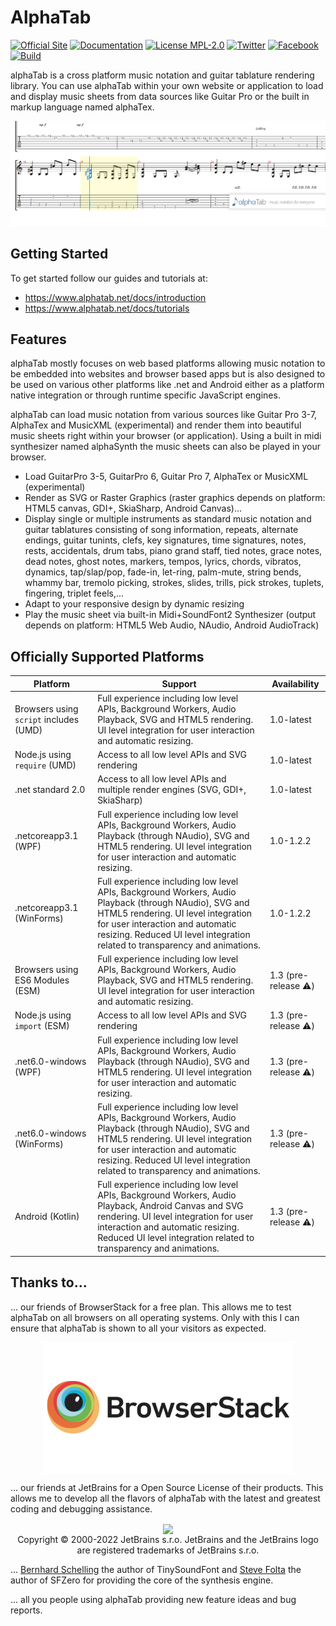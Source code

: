 # AlphaTab

[![Official Site](https://img.shields.io/badge/site-alphatab.net-blue.svg)](https://www.alphatab.net/)
[![Documentation](https://img.shields.io/badge/docs-alphatab.net-blue.svg)](https://www.alphatab.net/docs/introduction)
[![License MPL-2.0](https://img.shields.io/badge/license-MPL--2.0-green.svg)](https://www.mozilla.org/en-US/MPL/2.0/)
[![Twitter](https://img.shields.io/badge/twitter-alphaTabMusic-blue.svg)](https://twitter.com/alphaTabMusic)
[![Facebook](https://img.shields.io/badge/facebook-alphaTabMusic-blue.svg)](https://facebook.com/alphaTabMusic)
[![Build](https://github.com/CoderLine/alphaTab/workflows/Build/badge.svg?branch=develop)](https://github.com/CoderLine/alphaTab/actions/workflows/build.yml)

alphaTab is a cross platform music notation and guitar tablature rendering library. You can use alphaTab within your own website or application to load and display music sheets from data sources like Guitar Pro or the built in markup language named alphaTex.

![alphaTab](img/banner.png?raw=true "alphaTab")

## Getting Started

To get started follow our guides and tutorials at:

* <https://www.alphatab.net/docs/introduction>
* <https://www.alphatab.net/docs/tutorials>

## Features

alphaTab mostly focuses on web based platforms allowing music notation to be embedded into websites and browser based apps but is also designed to be used on various other platforms like .net and Android either as a platform native integration or through runtime specific JavaScript engines.

alphaTab can load music notation from various sources like Guitar Pro 3-7, AlphaTex and MusicXML (experimental) and render them into beautiful music sheets right within your browser (or application). Using a built in midi synthesizer named alphaSynth the music sheets can also be played in your browser.

* Load GuitarPro 3-5, GuitarPro 6, Guitar Pro 7, AlphaTex or MusicXML (experimental)
* Render as SVG or Raster Graphics (raster graphics depends on platform: HTML5 canvas, GDI+, SkiaSharp, Android Canvas)...
* Display single or multiple instruments as standard music notation and guitar tablatures consisting of song information, repeats, alternate endings, guitar tunints, clefs, key signatures, time signatures, notes, rests, accidentals, drum tabs, piano grand staff, tied notes, grace notes, dead notes, ghost notes, markers, tempos, lyrics, chords, vibratos, dynamics, tap/slap/pop, fade-in, let-ring, palm-mute, string bends, whammy bar, tremolo picking, strokes, slides, trills, pick strokes, tuplets, fingering, triplet feels,...
* Adapt to your responsive design by dynamic resizing
* Play the music sheet via built-in Midi+SoundFont2 Synthesizer (output depends on platform: HTML5 Web Audio, NAudio, Android AudioTrack)

## Officially Supported Platforms

 Platform | Support | Availability
----------|---------|--------------
Browsers using `script` includes (UMD) | Full experience including low level APIs, Background Workers, Audio Playback, SVG and HTML5 rendering. UI level integration for user interaction and automatic resizing. | 1.0-latest
Node.js using `require` (UMD) | Access to all low level APIs and SVG rendering | 1.0-latest
.net standard 2.0 | Access to all low level APIs and multiple render engines (SVG, GDI+, SkiaSharp) | 1.0-latest
.netcoreapp3.1 (WPF) | Full experience including low level APIs, Background Workers, Audio Playback (through NAudio), SVG and HTML5 rendering. UI level integration for user interaction and automatic resizing. | 1.0-1.2.2
.netcoreapp3.1 (WinForms) | Full experience including low level APIs, Background Workers, Audio Playback (through NAudio), SVG and HTML5 rendering. UI level integration for user interaction and automatic resizing. Reduced UI level integration related to transparency and animations. | 1.0-1.2.2
Browsers using ES6 Modules (ESM) | Full experience including low level APIs, Background Workers, Audio Playback, SVG and HTML5 rendering. UI level integration for user interaction and automatic resizing. | 1.3 (pre-release :warning:)
Node.js using `import` (ESM) | Access to all low level APIs and SVG rendering | 1.3 (pre-release :warning:)
.net6.0-windows (WPF) | Full experience including low level APIs, Background Workers, Audio Playback (through NAudio), SVG and HTML5 rendering. UI level integration for user interaction and automatic resizing. | 1.3 (pre-release :warning:)
.net6.0-windows (WinForms) | Full experience including low level APIs, Background Workers, Audio Playback (through NAudio), SVG and HTML5 rendering. UI level integration for user interaction and automatic resizing. Reduced UI level integration related to transparency and animations. | 1.3 (pre-release :warning:)
Android (Kotlin) | Full experience including low level APIs, Background Workers, Audio Playback, Android Canvas and SVG rendering. UI level integration for user interaction and automatic resizing. Reduced UI level integration related to transparency and animations. | 1.3 (pre-release :warning:)

## Thanks to...

... our friends of BrowserStack for a free plan. This allows me to test alphaTab on all browsers on all operating systems. Only with this I can ensure that alphaTab is shown to all your visitors as expected.

<p align="center">
<a href="https://www.browserstack.com" target="_blank"><img src="img/BrowserStack.png?raw=true" width="400" align="center"/></a>
</p>

... our friends at JetBrains for a Open Source License of their products. This allows me to develop all the flavors of alphaTab with the latest and greatest coding and debugging assistance.

<p align="center">
<a href="https://www.jetbrains.com/" target="_blank"><img src="https://resources.jetbrains.com/storage/products/company/brand/logos/jb_beam.png" width="150" align="center"/></a><br />
Copyright © 2000-2022 JetBrains s.r.o. JetBrains and the JetBrains logo are registered trademarks of JetBrains s.r.o.
</p>

... [Bernhard Schelling](https://github.com/schellingb/TinySoundFont) the author of TinySoundFont and [Steve Folta](https://github.com/stevefolta/SFZero) the author of SFZero for providing the core of the synthesis engine.

... all you people using alphaTab providing new feature ideas and bug reports.
